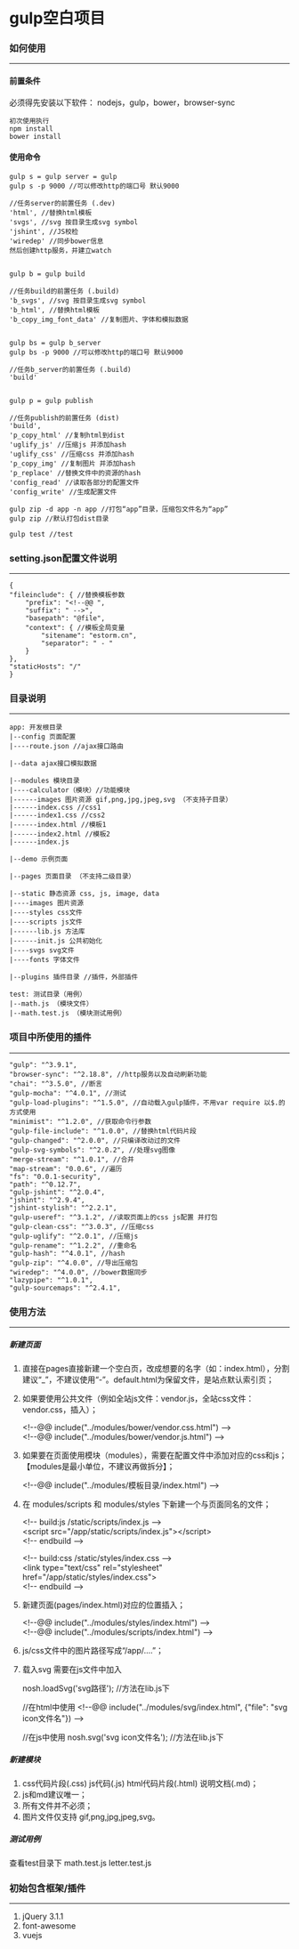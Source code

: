 
# gulp空白项目
### 如何使用
------------
#### 前置条件
必须得先安装以下软件：
    nodejs，gulp，bower，browser-sync
    
    初次使用执行
    npm install
    bower install
    
#### 使用命令

    gulp s = gulp server = gulp  
    gulp s -p 9000 //可以修改http的端口号 默认9000
    
    //任务server的前置任务 (.dev)
    'html', //替换html模板
    'svgs', //svg 按目录生成svg symbol
    'jshint', //JS校检
    'wiredep' //同步bower信息
    然后创建http服务，并建立watch
    

    gulp b = gulp build
    
    //任务build的前置任务 (.build)
    'b_svgs', //svg 按目录生成svg symbol
    'b_html', //替换html模板
    'b_copy_img_font_data' //复制图片、字体和模拟数据
    
    
    gulp bs = gulp b_server
    gulp bs -p 9000 //可以修改http的端口号 默认9000
    
    //任务b_server的前置任务 (.build)
    'build'
    
    
    gulp p = gulp publish
    
    //任务publish的前置任务 (dist)
    'build',
    'p_copy_html' //复制html到dist
    'uglify_js' //压缩js 并添加hash
    'uglify_css' //压缩css 并添加hash
    'p_copy_img' //复制图片 并添加hash
    'p_replace' //替换文件中的资源的hash
    'config_read' //读取各部分的配置文件
    'config_write' //生成配置文件
    
    gulp zip -d app -n app //打包“app”目录，压缩包文件名为“app”
    gulp zip //默认打包dist目录
    
    gulp test //test
    

### setting.json配置文件说明
---------------------------
    {
    "fileinclude": { //替换模板参数
        "prefix": "<!--@@ ",
        "suffix": " -->",
        "basepath": "@file",
        "context": { //模板全局变量
            "sitename": "estorm.cn",
            "separator": " - "
        }
    },
    "staticHosts": "/"
    }

### 目录说明
---------------------------
    app: 开发根目录
    |--config 页面配置
    |----route.json //ajax接口路由
    
    |--data ajax接口模拟数据
    
    |--modules 模块目录
    |----calculator（模块）//功能模块
    |------images 图片资源 gif,png,jpg,jpeg,svg （不支持子目录）
    |------index.css //css1
    |------index1.css //css2
    |------index.html //模板1
    |------index2.html //模板2
    |------index.js
    
    |--demo 示例页面
    
    |--pages 页面目录 （不支持二级目录）
    
    |--static 静态资源 css, js, image, data
    |----images 图片资源
    |----styles css文件
    |----scripts js文件
    |------lib.js 方法库
    |------init.js 公共初始化
    |----svgs svg文件
    |----fonts 字体文件
    
    |--plugins 插件目录 //插件，外部插件
    
    test: 测试目录（用例）
    |--math.js （模块文件）
    |--math.test.js （模块测试用例）


### 项目中所使用的插件
---------------------------

    "gulp": "^3.9.1",
    "browser-sync": "^2.18.8", //http服务以及自动刷新功能
    "chai": "^3.5.0", //断言
    "gulp-mocha": "^4.0.1", //测试
    "gulp-load-plugins": "^1.5.0", //自动载入gulp插件，不用var require 以$.的方式使用
    "minimist": "^1.2.0", //获取命令行参数
    "gulp-file-include": "^1.0.0", //替换html代码片段
    "gulp-changed": "^2.0.0", //只编译改动过的文件
    "gulp-svg-symbols": "^2.0.2", //处理svg图像
    "merge-stream": "^1.0.1", //合并
    "map-stream": "0.0.6", //遍历
    "fs": "0.0.1-security", 
    "path": "^0.12.7", 
    "gulp-jshint": "^2.0.4",
    "jshint": "^2.9.4",
    "jshint-stylish": "^2.2.1",
    "gulp-useref": "^3.1.2", //读取页面上的css js配置 并打包
    "gulp-clean-css": "^3.0.3", //压缩css
    "gulp-uglify": "^2.0.1", //压缩js
    "gulp-rename": "^1.2.2", //重命名
    "gulp-hash": "^4.0.1", //hash
    "gulp-zip": "^4.0.0", //导出压缩包
    "wiredep": "^4.0.0", //bower数据同步
    "lazypipe": "^1.0.1",
    "gulp-sourcemaps": "^2.4.1",
    


### 使用方法
----------

##### 新建页面
 1. 直接在pages直接新建一个空白页，改成想要的名字（如：index.html），分割建议“_”，不建议使用“-”。default.html为保留文件，是站点默认索引页； 
 2. 如果要使用公共文件（例如全站js文件：vendor.js，全站css文件：vendor.css，插入）；
 
    &lt;!--@@ include("../modules/bower/vendor.css.html") --&gt;<br>
    &lt;!--@@ include("../modules/bower/vendor.js.html") --&gt;
 
 3. 如果要在页面使用模块（modules），需要在配置文件中添加对应的css和js；【modules是最小单位，不建议再做拆分】；
 
    &lt;!--@@ include("../modules/模板目录/index.html") --&gt;
 
 4. 在 modules/scripts 和 modules/styles 下新建一个与页面同名的文件；
    
    &lt;!-- build:js /static/scripts/index.js --&gt;<br>
    &lt;script src="/app/static/scripts/index.js"&gt;&lt;/script&gt;<br>
    &lt;!-- endbuild --&gt;
    
    &lt;!-- build:css /static/styles/index.css --&gt;<br>
    &lt;link type="text/css" rel="stylesheet" href="/app/static/styles/index.css"&gt;<br>
    &lt;!-- endbuild --&gt;
 
 5. 新建页面(pages/index.html)对应的位置插入；
    
    &lt;!--@@ include("../modules/styles/index.html") --&gt;<br>
    &lt;!--@@ include("../modules/scripts/index.html") --&gt;
 
 6. js/css文件中的图片路径写成“/app/....”；
 7. 载入svg 需要在js文件中加入 
 
    nosh.loadSvg('svg路径'); //方法在lib.js下
    
    //在html中使用
    &lt;!--@@ include("../modules/svg/index.html", {"file": "svg icon文件名"}) --&gt;
    
    //在js中使用
    nosh.svg('svg icon文件名'); //方法在lib.js下
    
 
##### 新建模块
 1. css代码片段(.css) js代码(.js) html代码片段(.html) 说明文档(.md)；
 2. js和md建议唯一；
 3. 所有文件并不必须； 
 4. 图片文件仅支持 gif,png,jpg,jpeg,svg。

    
##### 测试用例
查看test目录下 math.test.js letter.test.js


### 初始包含框架/插件
---------------

1. jQuery 3.1.1
2. font-awesome
3. vuejs
